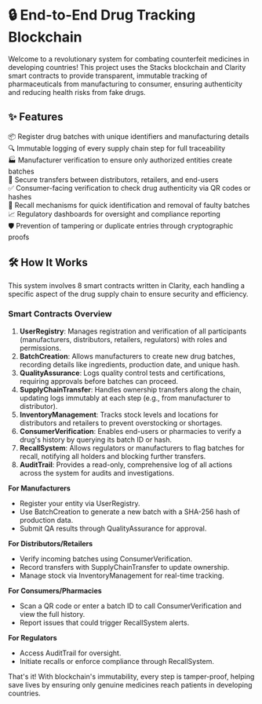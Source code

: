 # 🔒 End-to-End Drug Tracking Blockchain

Welcome to a revolutionary system for combating counterfeit medicines in developing countries! This project uses the Stacks blockchain and Clarity smart contracts to provide transparent, immutable tracking of pharmaceuticals from manufacturing to consumer, ensuring authenticity and reducing health risks from fake drugs.

## ✨ Features

📦 Register drug batches with unique identifiers and manufacturing details  
🔍 Immutable logging of every supply chain step for full traceability  
🏭 Manufacturer verification to ensure only authorized entities create batches  
🚚 Secure transfers between distributors, retailers, and end-users  
✅ Consumer-facing verification to check drug authenticity via QR codes or hashes  
🚨 Recall mechanisms for quick identification and removal of faulty batches  
📈 Regulatory dashboards for oversight and compliance reporting  
🛡️ Prevention of tampering or duplicate entries through cryptographic proofs  

## 🛠 How It Works

This system involves 8 smart contracts written in Clarity, each handling a specific aspect of the drug supply chain to ensure security and efficiency.

### Smart Contracts Overview

1. **UserRegistry**: Manages registration and verification of all participants (manufacturers, distributors, retailers, regulators) with roles and permissions.  
2. **BatchCreation**: Allows manufacturers to create new drug batches, recording details like ingredients, production date, and unique hash.  
3. **QualityAssurance**: Logs quality control tests and certifications, requiring approvals before batches can proceed.  
4. **SupplyChainTransfer**: Handles ownership transfers along the chain, updating logs immutably at each step (e.g., from manufacturer to distributor).  
5. **InventoryManagement**: Tracks stock levels and locations for distributors and retailers to prevent overstocking or shortages.  
6. **ConsumerVerification**: Enables end-users or pharmacies to verify a drug's history by querying its batch ID or hash.  
7. **RecallSystem**: Allows regulators or manufacturers to flag batches for recall, notifying all holders and blocking further transfers.  
8. **AuditTrail**: Provides a read-only, comprehensive log of all actions across the system for audits and investigations.

**For Manufacturers**  
- Register your entity via UserRegistry.  
- Use BatchCreation to generate a new batch with a SHA-256 hash of production data.  
- Submit QA results through QualityAssurance for approval.  

**For Distributors/Retailers**  
- Verify incoming batches using ConsumerVerification.  
- Record transfers with SupplyChainTransfer to update ownership.  
- Manage stock via InventoryManagement for real-time tracking.  

**For Consumers/Pharmacies**  
- Scan a QR code or enter a batch ID to call ConsumerVerification and view the full history.  
- Report issues that could trigger RecallSystem alerts.  

**For Regulators**  
- Access AuditTrail for oversight.  
- Initiate recalls or enforce compliance through RecallSystem.  

That's it! With blockchain's immutability, every step is tamper-proof, helping save lives by ensuring only genuine medicines reach patients in developing countries.
